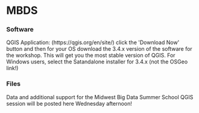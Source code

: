 # MBDS

<h3>Software</h3>
QGIS Application: (https://qgis.org/en/site/) click the 'Download Now' button and then for your OS download the 3.4.x version of the software for the workshop. This will get you the most stable version of QGIS. 
For Windows users, select the Satandalone installer for 3.4.x (not the OSGeo link!)
 
 <h3>Files</h3>
 Data and additional support for the Midwest Big Data Summer School QGIS session will be posted here Wednesday afternoon!

 
